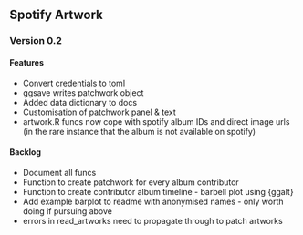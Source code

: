 ## Spotify Artwork

### Version 0.2

#### Features

* Convert credentials to toml
* ggsave writes patchwork object
* Added data dictionary to docs
* Customisation of patchwork panel & text
* artwork.R funcs now cope with spotify album IDs and direct image urls (in the rare instance that the album is not available on spotify)


#### Backlog

* Document all funcs
* Function to create patchwork for every album contributor
* Function to create contributor album timeline - barbell plot using {ggalt}
* Add example barplot to readme with anonymised names - only worth doing if pursuing above
* errors in read_artworks need to propagate through to patch artworks
